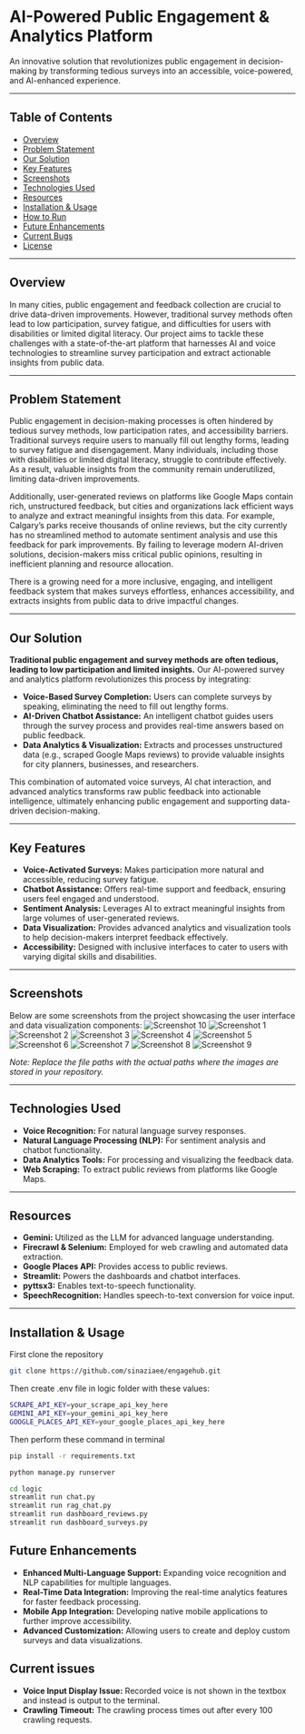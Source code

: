 # AI-Powered Public Engagement & Analytics Platform

An innovative solution that revolutionizes public engagement in decision-making by transforming tedious surveys into an accessible, voice-powered, and AI-enhanced experience.

---

## Table of Contents

- [Overview](#overview)
- [Problem Statement](#problem-statement)
- [Our Solution](#our-solution)
- [Key Features](#key-features)
- [Screenshots](#screenshots)
- [Technologies Used](#technologies-used)
- [Resources](#resources)
- [Installation & Usage](#installation--usage)
- [How to Run](#how-to-run)
- [Future Enhancements](#future-enhancements)
- [Current Bugs](#current-bugs)
- [License](#license)

---

## Overview

In many cities, public engagement and feedback collection are crucial to drive data-driven improvements. However, traditional survey methods often lead to low participation, survey fatigue, and difficulties for users with disabilities or limited digital literacy. Our project aims to tackle these challenges with a state-of-the-art platform that harnesses AI and voice technologies to streamline survey participation and extract actionable insights from public data.

---

## Problem Statement

Public engagement in decision-making processes is often hindered by tedious survey methods, low participation rates, and accessibility barriers. Traditional surveys require users to manually fill out lengthy forms, leading to survey fatigue and disengagement. Many individuals, including those with disabilities or limited digital literacy, struggle to contribute effectively. As a result, valuable insights from the community remain underutilized, limiting data-driven improvements.

Additionally, user-generated reviews on platforms like Google Maps contain rich, unstructured feedback, but cities and organizations lack efficient ways to analyze and extract meaningful insights from this data. For example, Calgary’s parks receive thousands of online reviews, but the city currently has no streamlined method to automate sentiment analysis and use this feedback for park improvements. By failing to leverage modern AI-driven solutions, decision-makers miss critical public opinions, resulting in inefficient planning and resource allocation.

There is a growing need for a more inclusive, engaging, and intelligent feedback system that makes surveys effortless, enhances accessibility, and extracts insights from public data to drive impactful changes.

---

## Our Solution

**Traditional public engagement and survey methods are often tedious, leading to low participation and limited insights.** Our AI-powered survey and analytics platform revolutionizes this process by integrating:

- **Voice-Based Survey Completion:** Users can complete surveys by speaking, eliminating the need to fill out lengthy forms.
- **AI-Driven Chatbot Assistance:** An intelligent chatbot guides users through the survey process and provides real-time answers based on public feedback.
- **Data Analytics & Visualization:** Extracts and processes unstructured data (e.g., scraped Google Maps reviews) to provide valuable insights for city planners, businesses, and researchers.

This combination of automated voice surveys, AI chat interaction, and advanced analytics transforms raw public feedback into actionable intelligence, ultimately enhancing public engagement and supporting data-driven decision-making.

---

## Key Features

- **Voice-Activated Surveys:** Makes participation more natural and accessible, reducing survey fatigue.
- **Chatbot Assistance:** Offers real-time support and feedback, ensuring users feel engaged and understood.
- **Sentiment Analysis:** Leverages AI to extract meaningful insights from large volumes of user-generated reviews.
- **Data Visualization:** Provides advanced analytics and visualization tools to help decision-makers interpret feedback effectively.
- **Accessibility:** Designed with inclusive interfaces to cater to users with varying digital skills and disabilities.

---

## Screenshots

Below are some screenshots from the project showcasing the user interface and data visualization components:
![Screenshot 10](figs/10.png)
![Screenshot 1](figs/1.png)
![Screenshot 2](figs/2.png)
![Screenshot 3](figs/3.png)
![Screenshot 4](figs/4.png)
![Screenshot 5](figs/5.png)
![Screenshot 6](figs/6.png)
![Screenshot 7](figs/7.png)
![Screenshot 8](figs/8.png)
![Screenshot 9](figs/9.png)

*Note: Replace the file paths with the actual paths where the images are stored in your repository.*

---

## Technologies Used

- **Voice Recognition:** For natural language survey responses.
- **Natural Language Processing (NLP):** For sentiment analysis and chatbot functionality.
- **Data Analytics Tools:** For processing and visualizing the feedback data.
- **Web Scraping:** To extract public reviews from platforms like Google Maps.

---

## Resources

- **Gemini:** Utilized as the LLM for advanced language understanding.
- **Firecrawl & Selenium:** Employed for web crawling and automated data extraction.
- **Google Places API:** Provides access to public reviews.
- **Streamlit:** Powers the dashboards and chatbot interfaces.
- **pyttsx3:** Enables text-to-speech functionality.
- **SpeechRecognition:** Handles speech-to-text conversion for voice input.

---


## Installation & Usage

   First clone the repository
   ```bash
   git clone https://github.com/sinaziaee/engagehub.git
   ```
   
   Then create .env file in logic folder with these values:
   ```bash
   SCRAPE_API_KEY=your_scrape_api_key_here
   GEMINI_API_KEY=your_gemini_api_key_here
   GOOGLE_PLACES_API_KEY=your_google_places_api_key_here
   ```
   Then perform these command in terminal

   ```bash
   pip install -r requirements.txt

   python manage.py runserver

   cd logic
   streamlit run chat.py
   streamlit run rag_chat.py
   streamlit run dashboard_reviews.py
   streamlit run dashboard_surveys.py
   ```
## Future Enhancements
- **Enhanced Multi-Language Support:** Expanding voice recognition and NLP capabilities for multiple languages.
- **Real-Time Data Integration:** Improving the real-time analytics features for faster feedback processing.
- **Mobile App Integration:** Developing native mobile applications to further improve accessibility.
- **Advanced Customization:** Allowing users to create and deploy custom surveys and data visualizations.

## Current issues
- **Voice Input Display Issue:** Recorded voice is not shown in the textbox and instead is output to the terminal.
- **Crawling Timeout:** The crawling process times out after every 100 crawling requests.
